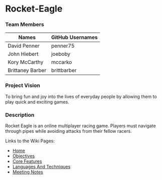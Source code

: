 # Rocket-Eagle

### Team Members 
|     Names       | GitHub Usernames |
| -------------   |  -------------   |
| David Penner    | penner75         |
| John Hiebert    | joeboby          |
| Kory McCarthy   | mccarko          |
| Brittaney Barber| brittbarber      |


### Project Vision  
To bring fun and joy into the lives of everyday people by allowing them to play quick and exciting games.

### Description
Rocket Eagle is an online multiplayer racing game. Players must navigate through pipes while avoiding attacks from their fellow racers. 


Links to the Wiki Pages:
- [Home](https://github.com/Rocket-Eagle/Rocket-Eagle/wiki)
- [Objectives](https://github.com/Rocket-Eagle/Rocket-Eagle/wiki)
- [Core Features](https://github.com/Rocket-Eagle/Rocket-Eagle/wiki)
- [Languages And Techniques](https://github.com/Rocket-Eagle/Rocket-Eagle/wiki/Languages-And-Techniques)
- [Meeting Notes](https://github.com/Rocket-Eagle/Rocket-Eagle/wiki/Meetings)

